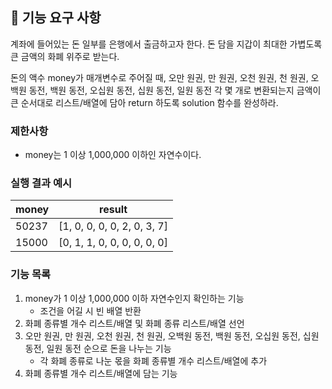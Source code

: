 ## 🚀 기능 요구 사항

계좌에 들어있는 돈 일부를 은행에서 출금하고자 한다. 돈 담을 지갑이 최대한 가볍도록 큰 금액의 화폐 위주로 받는다.

돈의 액수 money가 매개변수로 주어질 때, 오만 원권, 만 원권, 오천 원권, 천 원권, 오백원 동전, 백원 동전, 오십원 동전, 십원 동전, 일원 동전 각 몇 개로 변환되는지 금액이 큰 순서대로 리스트/배열에 담아 return 하도록 solution 함수를 완성하라.

### 제한사항

- money는 1 이상 1,000,000 이하인 자연수이다.

### 실행 결과 예시

| money | result |
| --- | --- |
| 50237    | [1, 0, 0, 0, 0, 2, 0, 3, 7] |
| 15000    | [0, 1, 1, 0, 0, 0, 0, 0, 0] |

### 기능 목록

1. money가 1 이상 1,000,000 이하 자연수인지 확인하는 기능
    - 조건을 어길 시 빈 배열 반환
2. 화폐 종류별 개수 리스트/배열 및 화폐 종류 리스트/배열 선언
3. 오만 원권, 만 원권, 오천 원권, 천 원권, 오백원 동전, 백원 동전, 오십원 동전, 십원 동전, 일원 동전 순으로 돈을 나누는 기능
   - 각 화폐 종류로 나눈 몫을 화폐 종류별 개수 리스트/배열에 추가
4. 화폐 종류별 개수 리스트/배열에 담는 기능